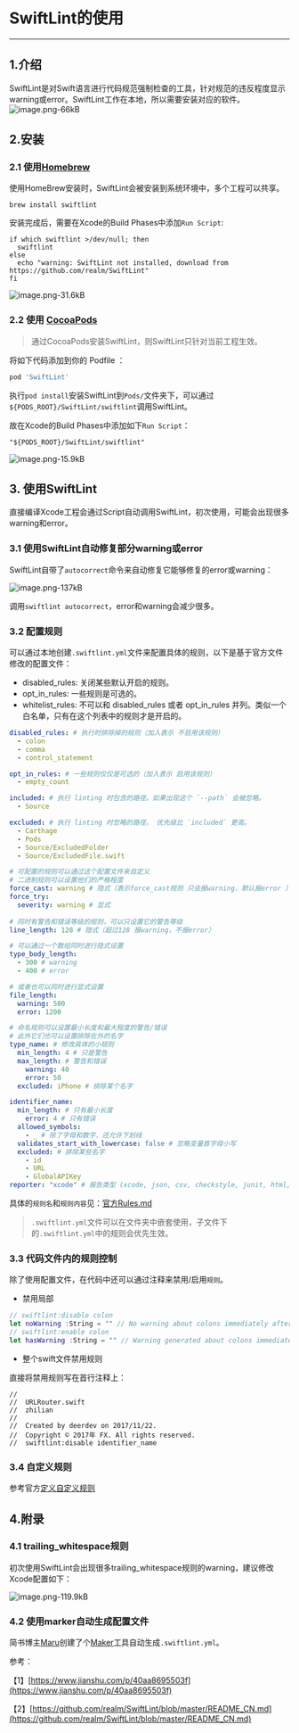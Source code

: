 # SwiftLint的使用



---

## 1.介绍

SwiftLint是对Swift语言进行代码规范强制检查的工具，针对规范的违反程度显示warning或error。SwiftLint工作在本地，所以需要安装对应的软件。
![image.png-66kB](./resource/01.png)

## 2.安装

### 2.1 使用[Homebrew](http://brew.sh/)

使用HomeBrew安装时，SwiftLint会被安装到系统环境中，多个工程可以共享。

```
brew install swiftlint
```

安装完成后，需要在Xcode的Build Phases中添加`Run Script`:

```
if which swiftlint >/dev/null; then
  swiftlint
else
  echo "warning: SwiftLint not installed, download from https://github.com/realm/SwiftLint"
fi
```

![image.png-31.6kB](./resource/02.png)

### 2.2 使用 [CocoaPods](https://cocoapods.org)

> 通过CocoaPods安装SwiftLint，则SwiftLint只针对当前工程生效。

将如下代码添加到你的 Podfile ：

```ruby
pod 'SwiftLint'
```

执行`pod install`安装SwiftLint到`Pods/`文件夹下，可以通过`${PODS_ROOT}/SwiftLint/swiftlint`调用SwiftLint。

故在Xcode的Build Phases中添加如下`Run Script`：

```
"${PODS_ROOT}/SwiftLint/swiftlint"
```

![image.png-15.9kB](./resource/03.png)


## 3. 使用SwiftLint

直接编译Xcode工程会通过Script自动调用SwiftLint，初次使用，可能会出现很多warning和error。

### 3.1 使用SwiftLint自动修复部分warning或error

SwiftLint自带了`autocorrect`命令来自动修复它能够修复的error或warning：

![image.png-137kB](./resource/04.png)

调用`swiftlint autocorrect`，error和warning会减少很多。

### 3.2 配置规则

可以通过本地创建`.swiftlint.yml`文件来配置具体的规则，以下是基于官方文件修改的配置文件：

- disabled_rules: 关闭某些默认开启的规则。
- opt_in_rules: 一些规则是可选的。
- whitelist_rules: 不可以和 disabled_rules 或者 opt_in_rules 并列。类似一个白名单，只有在这个列表中的规则才是开启的。

```yaml
disabled_rules: # 执行时排除掉的规则（加入表示 不启用该规则）
  - colon
  - comma
  - control_statement

opt_in_rules: # 一些规则仅仅是可选的（加入表示 启用该规则）
  - empty_count

included: # 执行 linting 时包含的路径。如果出现这个 `--path` 会被忽略。
  - Source

excluded: # 执行 linting 时忽略的路径。 优先级比 `included` 更高。
  - Carthage
  - Pods
  - Source/ExcludedFolder
  - Source/ExcludedFile.swift

# 可配置的规则可以通过这个配置文件来自定义
# 二进制规则可以设置他们的严格程度
force_cast: warning # 隐式（表示force_cast规则 只会报warning，默认报error ）
force_try:
  severity: warning # 显式
  
# 同时有警告和错误等级的规则，可以只设置它的警告等级
line_length: 128 # 隐式（超过128 报warning，不报error）

# 可以通过一个数组同时进行隐式设置
type_body_length:
  - 300 # warning
  - 400 # error

# 或者也可以同时进行显式设置
file_length:
  warning: 500
  error: 1200

# 命名规则可以设置最小长度和最大程度的警告/错误
# 此外它们也可以设置排除在外的名字
type_name: # 修改具体的小规则
  min_length: 4 # 只是警告
  max_length: # 警告和错误
    warning: 40
    error: 50
  excluded: iPhone # 排除某个名字

identifier_name:
  min_length: # 只有最小长度
    error: 4 # 只有错误
  allowed_symbols: 
    - _ # 除了字母和数字，还允许下划线
  validates_start_with_lowercase: false # 忽略变量首字母小写
  excluded: # 排除某些名字
    - id
    - URL
    - GlobalAPIKey
reporter: "xcode" # 报告类型 (xcode, json, csv, checkstyle, junit, html, emoji)
```

具体的`规则名`和`规则内容`见：[官方Rules.md](https://github.com/realm/SwiftLint/blob/master/Rules.md)

> `.swiftlint.yml`文件可以在文件夹中嵌套使用，子文件下的`.swiftlint.yml`中的规则会优先生效。

### 3.3 代码文件内的规则控制

除了使用配置文件，在代码中还可以通过注释来禁用/启用`规则`。

- 禁用局部

```swift
// swiftlint:disable colon
let noWarning :String = "" // No warning about colons immediately after variable names!
// swiftlint:enable colon
let hasWarning :String = "" // Warning generated about colons immediately after variable names
```

- 整个swift文件禁用规则

直接将禁用规则写在首行注释上：

```
//
//  URLRouter.swift
//  zhilian
//
//  Created by deerdev on 2017/11/22.
//  Copyright © 2017年 FX. All rights reserved.
//  swiftlint:disable identifier_name
```

### 3.4 自定义规则

参考官方[定义自定义规则](https://github.com/realm/SwiftLint/blob/master/README_CN.md#%E5%AE%9A%E4%B9%89%E8%87%AA%E5%AE%9A%E4%B9%89%E8%A7%84%E5%88%99)

## 4.附录

### 4.1 trailing_whitespace规则

初次使用SwiftLint会出现很多trailing_whitespace规则的warning，建议修改Xcode配置如下：

![image.png-119.9kB](./resource/05.png)

### 4.2 使用marker自动生成配置文件

简书博主[Maru](https://www.jianshu.com/p/40aa8695503f)创建了个[Maker](https://github.com/Maru-zhang/Maker)工具自动生成`.swiftlint.yml`。

参考：

【1】[https://www.jianshu.com/p/40aa8695503f](https://www.jianshu.com/p/40aa8695503f)

【2】[https://github.com/realm/SwiftLint/blob/master/README_CN.md](https://github.com/realm/SwiftLint/blob/master/README_CN.md)


